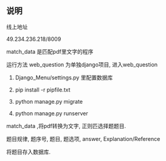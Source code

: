 ## 说明

线上地址

49.234.236.218/8009

match_data 是匹配pdf里文字的程序



运行方法
web_question 为单独django项目, 进入web_question

1. Django_Menu/settings.py 里配置数据库

2. pip install -r pipfile.txt
3. python manage.py migrate
4. python manage.py runserver 


match_data ,将pdf转换为文字, 正则匹选择题题目.

题目规律,  题序号, 题目, 题选项, answer, Explanation/Reference

将题目存入数据库. 
